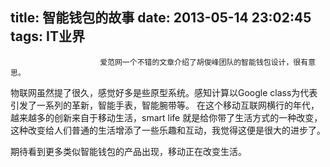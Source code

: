 title: 智能钱包的故事
date: 2013-05-14 23:02:45
tags: IT业界
---


						爱范网一个不错的文章介绍了胡俊峰团队的智能钱包设计，很有意思。

物联网虽然提了很久，感觉好多是些原型系统。感知计算以Google class为代表引发了一系列的革新，智能手表，智能腕带等。
在这个移动互联网横行的年代，越来越多的创新来自于移动生活，smart life 就是给你带了生活方式的一种改变，这种改变给人们普通的生活增添了一些乐趣和互动，我觉得这便是很大的进步了。

期待看到更多类似智能钱包的产品出现，移动正在改变生活。                                   